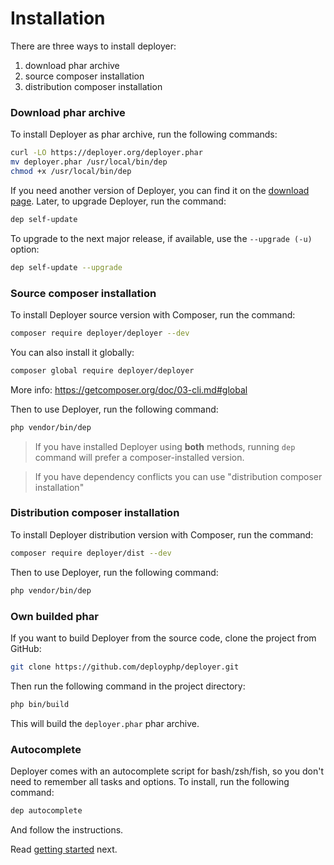 # Installation

There are three ways to install deployer: 
1) download phar archive
2) source composer installation
3) distribution composer installation

### Download phar archive

To install Deployer as phar archive, run the following commands:

```sh
curl -LO https://deployer.org/deployer.phar
mv deployer.phar /usr/local/bin/dep
chmod +x /usr/local/bin/dep
```

If you need another version of Deployer, you can find it on the [download page](https://deployer.org/download).
Later, to upgrade Deployer, run the command:

```sh
dep self-update
```

To upgrade to the next major release, if available, use the `--upgrade (-u)` option:

```sh
dep self-update --upgrade
```

### Source composer installation

To install Deployer source version with Composer, run the command:

```sh
composer require deployer/deployer --dev
```

You can also install it globally:

``` sh
composer global require deployer/deployer
```

More info: https://getcomposer.org/doc/03-cli.md#global

Then to use Deployer, run the following command:

```sh
php vendor/bin/dep
```

> If you have installed Deployer using **both** methods, running `dep` command will prefer a composer-installed version. 

> If you have dependency conflicts you can use "distribution composer installation"

### Distribution composer installation

To install Deployer distribution version with Composer, run the command:

```sh
composer require deployer/dist --dev
```

Then to use Deployer, run the following command:

```sh
php vendor/bin/dep
```

### Own builded phar

If you want to build Deployer from the source code, clone the project from GitHub:

```sh
git clone https://github.com/deployphp/deployer.git
```

Then run the following command in the project directory:

```sh
php bin/build
```

This will build the `deployer.phar` phar archive.


### Autocomplete

Deployer comes with an autocomplete script for bash/zsh/fish, so you don't need to remember all tasks and options.
To install, run the following command:

~~~bash
dep autocomplete
~~~

And follow the instructions. 

Read [getting started](getting-started.md) next.
